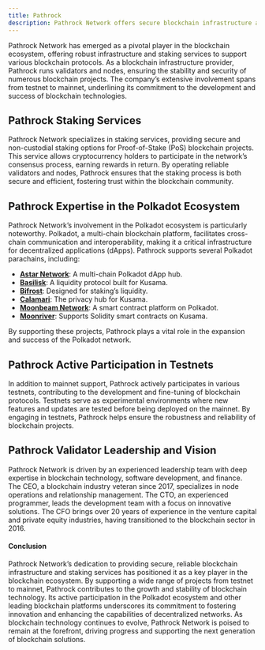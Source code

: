 ```yaml
---
title: Pathrock
description: Pathrock Network offers secure blockchain infrastructure and staking services, supporting multiple protocols from testnet to mainnet.
---
```


Pathrock Network has emerged as a pivotal player in the blockchain ecosystem, offering robust infrastructure and staking services to support various blockchain protocols. As a blockchain infrastructure provider, Pathrock runs validators and nodes, ensuring the stability and security of numerous blockchain projects. The company’s extensive involvement spans from testnet to mainnet, underlining its commitment to the development and success of blockchain technologies.

## Pathrock Staking Services

Pathrock Network specializes in staking services, providing secure and non-custodial staking options for Proof-of-Stake (PoS) blockchain projects. This service allows cryptocurrency holders to participate in the network’s consensus process, earning rewards in return. By operating reliable validators and nodes, Pathrock ensures that the staking process is both secure and efficient, fostering trust within the blockchain community.

## Pathrock Expertise in the Polkadot Ecosystem

Pathrock Network’s involvement in the Polkadot ecosystem is particularly noteworthy. Polkadot, a multi-chain blockchain platform, facilitates cross-chain communication and interoperability, making it a critical infrastructure for decentralized applications (dApps). Pathrock supports several Polkadot parachains, including:

- [**Astar Network**](https://dablock.com/dapps/astar-network/): A multi-chain Polkadot dApp hub.
- [**Basilisk**](https://dablock.com/dapps/basilisk/): A liquidity protocol built for Kusama.
- [**Bifrost**](https://dablock.com/dapps/bifrost/): Designed for staking’s liquidity.
- [**Calamari**](https://dablock.com/dapps/manta-atlantic/): The privacy hub for Kusama.
- [**Moonbeam Network**](https://dablock.com/dapps/moonbeam-network/): A smart contract platform on Polkadot.
- [**Moonriver**](https://dablock.com/dapps/moonbeam-network/): Supports Solidity smart contracts on Kusama.

By supporting these projects, Pathrock plays a vital role in the expansion and success of the Polkadot network.

## Pathrock Active Participation in Testnets

In addition to mainnet support, Pathrock actively participates in various testnets, contributing to the development and fine-tuning of blockchain protocols. Testnets serve as experimental environments where new features and updates are tested before being deployed on the mainnet. By engaging in testnets, Pathrock helps ensure the robustness and reliability of blockchain projects.

## Pathrock Validator Leadership and Vision

Pathrock Network is driven by an experienced leadership team with deep expertise in blockchain technology, software development, and finance. The CEO, a blockchain industry veteran since 2017, specializes in node operations and relationship management. The CTO, an experienced programmer, leads the development team with a focus on innovative solutions. The CFO brings over 20 years of experience in the venture capital and private equity industries, having transitioned to the blockchain sector in 2016.

#### Conclusion

Pathrock Network’s dedication to providing secure, reliable blockchain infrastructure and staking services has positioned it as a key player in the blockchain ecosystem. By supporting a wide range of projects from testnet to mainnet, Pathrock contributes to the growth and stability of blockchain technology. Its active participation in the Polkadot ecosystem and other leading blockchain platforms underscores its commitment to fostering innovation and enhancing the capabilities of decentralized networks. As blockchain technology continues to evolve, Pathrock Network is poised to remain at the forefront, driving progress and supporting the next generation of blockchain solutions.
